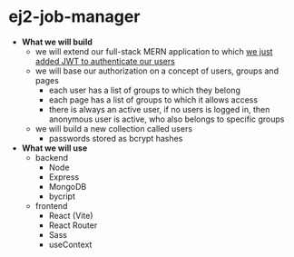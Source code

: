 # ej2-job-manager

- **What we will build**
	- we will extend our full-stack MERN application to which [we just added JWT to authenticate our users](https://edwardtanguay.netlify.app/howtos?id=589)
	- we will base our authorization on a concept of users, groups and pages
		- each user has a list of groups to which they belong
		- each page has a list of groups to which it allows access
		- there is always an active user, if no users is logged in, then anonymous user is active, who also belongs to specific groups
	- we will build a new collection called users
		- passwords stored as bcrypt hashes
- **What we will use**
	- backend
		- Node
		- Express
		- MongoDB
		- bycript
	- frontend
		- React (Vite)
		- React Router
		- Sass
		- useContext
